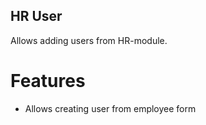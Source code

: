 HR User
-------

Allows adding users from HR-module.

Features
========
* Allows creating user from employee form